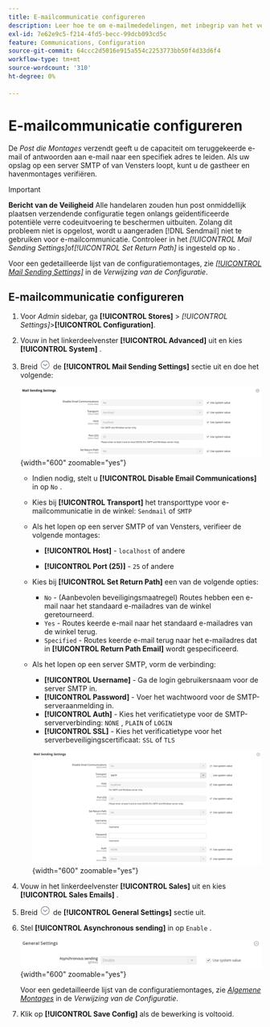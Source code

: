 ```yaml
---
title: E-mailcommunicatie configureren
description: Leer hoe te om e-mailmededelingen, met inbegrip van het verpletteren van teruggekeerde e-mail of antwoorden aan een specifiek e-mailadres te vormen.
exl-id: 7e62e9c5-f214-4fd5-becc-99dcb093cd5c
feature: Communications, Configuration
source-git-commit: 64ccc2d5016e915a554c2253773bb50f4d33d6f4
workflow-type: tm+mt
source-wordcount: '310'
ht-degree: 0%

---
```


# E-mailcommunicatie configureren

De _Post die Montages_ verzendt geeft u de capaciteit om teruggekeerde e-mail of antwoorden aan e-mail naar een specifiek adres te leiden. Als uw opslag op een server SMTP of van Vensters loopt, kunt u de gastheer en havenmontages verifiëren.

>[!IMPORTANT]
>
>**Bericht van de Veiligheid** Alle handelaren zouden hun post onmiddellijk plaatsen verzendende configuratie tegen onlangs geïdentificeerde potentiële verre codeuitvoering te beschermen uitbuiten. Zolang dit probleem niet is opgelost, wordt u aangeraden [!DNL Sendmail] niet te gebruiken voor e-mailcommunicatie. Controleer in het _[!UICONTROL Mail Sending Settings]_&#x200B;of&#x200B;_[!UICONTROL Set Return Path]_ is ingesteld op `No` .

Voor een gedetailleerde lijst van de configuratiemontages, zie [_[!UICONTROL Mail Sending Settings]_](../configuration-reference/advanced/system.md) in de _Verwijzing van de Configuratie_.

## E-mailcommunicatie configureren

1. Voor _Admin_ sidebar, ga **[!UICONTROL Stores]** > _[!UICONTROL Settings]_>**[!UICONTROL Configuration]**.

1. Vouw in het linkerdeelvenster **[!UICONTROL Advanced]** uit en kies **[!UICONTROL System]** .

1. Breid ![ selecteur van de Uitbreiding ](../assets/icon-display-expand.png) de **[!UICONTROL Mail Sending Settings]** sectie uit en doe het volgende:

   ![ Geavanceerde configuratie - post verzendend montages ](../configuration-reference/advanced/assets/system-mail-sending-settings.png){width="600" zoomable="yes"}

   - Indien nodig, stelt u **[!UICONTROL Disable Email Communications]** in op `No` .

   - Kies bij **[!UICONTROL Transport]** het transporttype voor e-mailcommunicatie in de winkel: `Sendmail` of `SMTP`

   - Als het lopen op een server SMTP of van Vensters, verifieer de volgende montages:

      - **[!UICONTROL Host]** - `localhost` of andere

      - **[!UICONTROL Port (25)]** - `25` of andere

   - Kies bij **[!UICONTROL Set Return Path]** een van de volgende opties:

      - `No` - (Aanbevolen beveiligingsmaatregel) Routes hebben een e-mail naar het standaard e-mailadres van de winkel geretourneerd.
      - `Yes` - Routes keerde e-mail naar het standaard e-mailadres van de winkel terug.
      - `Specified` - Routes keerde e-mail terug naar het e-mailadres dat in **[!UICONTROL Return Path Email]** wordt gespecificeerd.

   - Als het lopen op een server SMTP, vorm de verbinding:

      - **[!UICONTROL Username]** - Ga de login gebruikersnaam voor de server SMTP in.
      - **[!UICONTROL Password]** - Voer het wachtwoord voor de SMTP-serveraanmelding in.
      - **[!UICONTROL Auth]** - Kies het verificatietype voor de SMTP-serververbinding: `NONE` , `PLAIN` of `LOGIN`
      - **[!UICONTROL SSL]** - Kies het verificatietype voor het serverbeveiligingscertificaat: `SSL` of `TLS`

     ![ Geavanceerde configuratie - post verzendend montages ](../configuration-reference/advanced/assets/system-mail-sending-settings-smtp.png){width="600" zoomable="yes"}

1. Vouw in het linkerdeelvenster **[!UICONTROL Sales]** uit en kies **[!UICONTROL Sales Emails]** .

1. Breid ![ selecteur van de Uitbreiding ](../assets/icon-display-expand.png) de **[!UICONTROL General Settings]** sectie uit.

1. Stel **[!UICONTROL Asynchronous sending]** in op `Enable` .

   ![ configuratie van de Verkoop - e-mail algemene montages ](../configuration-reference/sales/assets/sales-emails-general-settings.png){width="600" zoomable="yes"}

   Voor een gedetailleerde lijst van de configuratiemontages, zie [_Algemene Montages_](../configuration-reference/sales/sales-emails.md) in de _Verwijzing van de Configuratie_.

1. Klik op **[!UICONTROL Save Config]** als de bewerking is voltooid.
